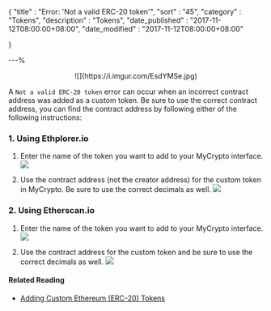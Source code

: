 {
"title"       : "Error: 'Not a valid ERC-20 token'",
"sort"        : "45",
"category"    : "Tokens",
"description" : "Tokens",
"date_published" : "2017-11-12T08:00:00+08:00",
"date_modified"  : "2017-11-12T08:00:00+08:00"

}

---%

<center>![](https://i.imgur.com/EsdYMSe.jpg)</center>


A `Not a valid ERC-20 token` error can occur when an incorrect contract address was added as a custom token. Be sure to use the correct contract address, you can find the contract address by following either of the following instructions:

### 1. Using Ethplorer.io
1. Enter the name of the token you want to add to your MyCrypto interface.
![](https://i.imgur.com/JU6vbU5.jpg)

2. Use the contract address (not the creator address) for the custom token in MyCrypto. Be sure to use the correct decimals as well.
![](https://i.imgur.com/eJXniQe.jpg)



### 2. Using Etherscan.io
1. Enter the name of the token you want to add to your MyCrypto interface.
![](https://i.imgur.com/4U8Ccth.jpg)

2. Use the contract address for the custom token and be sure to use the correct decimals as well.
![](https://i.imgur.com/pWjnADx.jpg)


#### Related Reading
- [Adding Custom Ethereum (ERC-20) Tokens](https://support.mycrypto.com/tokens/adding-new-token-and-sending-custom-tokens.html)
